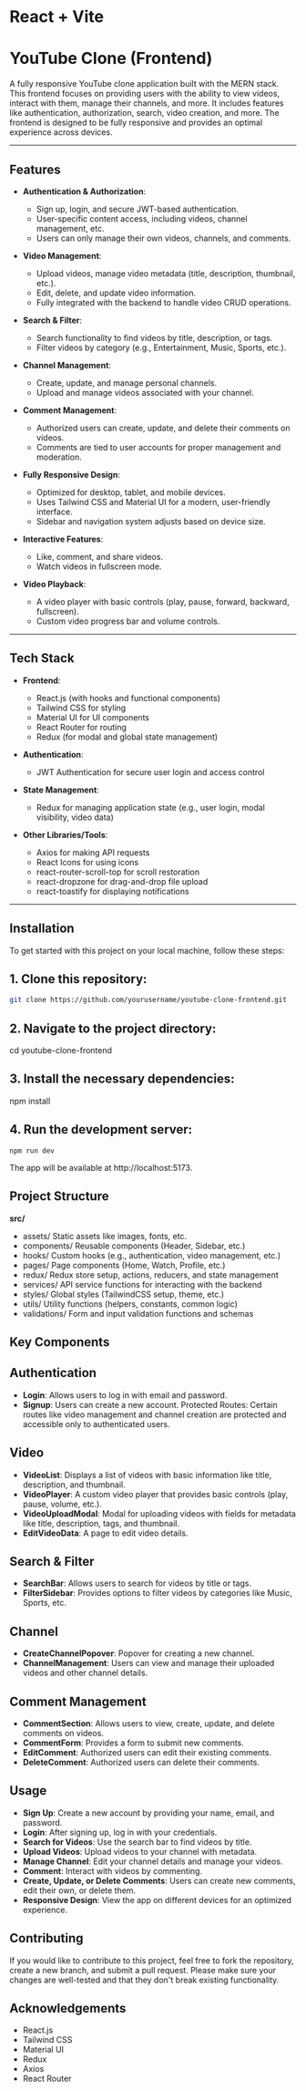 # React + Vite

# YouTube Clone (Frontend)

A fully responsive YouTube clone application built with the MERN stack. This frontend focuses on providing users with the ability to view videos, interact with them, manage their channels, and more. It includes features like authentication, authorization, search, video creation, and more. The frontend is designed to be fully responsive and provides an optimal experience across devices.

---

## Features

- **Authentication & Authorization**:

  - Sign up, login, and secure JWT-based authentication.
  - User-specific content access, including videos, channel management, etc.
  - Users can only manage their own videos, channels, and comments.

- **Video Management**:

  - Upload videos, manage video metadata (title, description, thumbnail, etc.).
  - Edit, delete, and update video information.
  - Fully integrated with the backend to handle video CRUD operations.

- **Search & Filter**:
  - Search functionality to find videos by title, description, or tags.
  - Filter videos by category (e.g., Entertainment, Music, Sports, etc.).
- **Channel Management**:

  - Create, update, and manage personal channels.
  - Upload and manage videos associated with your channel.

- **Comment Management**:

  - Authorized users can create, update, and delete their comments on videos.
  - Comments are tied to user accounts for proper management and moderation.

- **Fully Responsive Design**:

  - Optimized for desktop, tablet, and mobile devices.
  - Uses Tailwind CSS and Material UI for a modern, user-friendly interface.
  - Sidebar and navigation system adjusts based on device size.

- **Interactive Features**:
  - Like, comment, and share videos.
  - Watch videos in fullscreen mode.
- **Video Playback**:
  - A video player with basic controls (play, pause, forward, backward, fullscreen).
  - Custom video progress bar and volume controls.

---

## Tech Stack

- **Frontend**:

  - React.js (with hooks and functional components)
  - Tailwind CSS for styling
  - Material UI for UI components
  - React Router for routing
  - Redux (for modal and global state management)

- **Authentication**:

  - JWT Authentication for secure user login and access control

- **State Management**:

  - Redux for managing application state (e.g., user login, modal visibility, video data)

- **Other Libraries/Tools**:
  - Axios for making API requests
  - React Icons for using icons
  - react-router-scroll-top for scroll restoration
  - react-dropzone for drag-and-drop file upload
  - react-toastify for displaying notifications

---

## Installation

To get started with this project on your local machine, follow these steps:

## 1. Clone this repository:

   ```bash
   git clone https://github.com/yourusername/youtube-clone-frontend.git
   ```

## 2. Navigate to the project directory:

cd youtube-clone-frontend

## 3. Install the necessary dependencies:

npm install

## 4. Run the development server:

    npm run dev

The app will be available at http://localhost:5173.

## Project Structure

**src/**
- assets/ Static assets like images, fonts, etc.
- components/ Reusable components (Header, Sidebar, etc.)
- hooks/ Custom hooks (e.g., authentication, video management, etc.)
- pages/ Page components (Home, Watch, Profile, etc.)
- redux/ Redux store setup, actions, reducers, and state management
- services/ API service functions for interacting with the backend
- styles/ Global styles (TailwindCSS setup, theme, etc.)
- utils/ Utility functions (helpers, constants, common logic)
- validations/ Form and input validation functions and schemas

## Key Components

## Authentication
- **Login**: Allows users to log in with email and password.
- **Signup**: Users can create a new account.
Protected Routes: Certain routes like video management and channel creation are protected and accessible only to authenticated users.

## Video
- **VideoList**: Displays a list of videos with basic information like title, description, and thumbnail.
- **VideoPlayer**: A custom video player that provides basic controls (play, pause, volume, etc.).
- **VideoUploadModal**: Modal for uploading videos with fields for metadata like title, description, tags, and thumbnail.
- **EditVideoData**: A page to edit video details.

## Search & Filter
- **SearchBar**: Allows users to search for videos by title or tags.
- **FilterSidebar**: Provides options to filter videos by categories like Music, Sports, etc.

## Channel
- **CreateChannelPopover**: Popover for creating a new channel.
- **ChannelManagement**: Users can view and manage their uploaded videos and other channel details.

## Comment Management
- **CommentSection**: Allows users to view, create, update, and delete comments on videos.
- **CommentForm**: Provides a form to submit new comments.
- **EditComment**: Authorized users can edit their existing comments.
- **DeleteComment**: Authorized users can delete their comments.

## Usage
- **Sign Up**: Create a new account by providing your name, email, and password.
- **Login**: After signing up, log in with your credentials.
- **Search for Videos**: Use the search bar to find videos by title.
- **Upload Videos**: Upload videos to your channel with metadata.
- **Manage Channel**: Edit your channel details and manage your videos.
- **Comment**: Interact with videos by commenting.
- **Create, Update, or Delete Comments**: Users can create new comments, edit their own, or delete them.
- **Responsive Design**: View the app on different devices for an optimized experience.

## Contributing
If you would like to contribute to this project, feel free to fork the repository, create a new branch, and submit a pull request. Please make sure your changes are well-tested and that they don't break existing functionality.

## Acknowledgements
- React.js
- Tailwind CSS
- Material UI
- Redux
- Axios
- React Router
